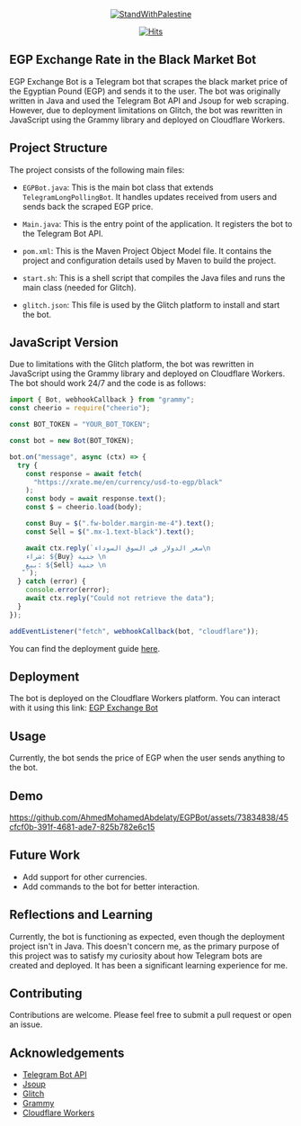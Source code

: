 <div align="center">
<a href="https://techforpalestine.org/learn-more">
  <img src="https://raw.githubusercontent.com/Safouene1/support-palestine-banner/master/StandWithPalestine.svg" alt="StandWithPalestine">
</a>

<a align="center" href="https://hits.sh/github.com/AhmedMohamedAbdelaty/EGP-BlackMarket-TelegramBot/"><img alt="Hits" src="https://hits.sh/github.com/AhmedMohamedAbdelaty/EGP-BlackMarket-TelegramBot.svg?style=for-the-badge&label=Views"/></a>
</div>

## EGP Exchange Rate in the Black Market Bot

EGP Exchange Bot is a Telegram bot that scrapes the black market price of the Egyptian Pound (EGP) and sends it to the user. The bot was originally written in Java and used the Telegram Bot API and Jsoup for web scraping. However, due to deployment limitations on Glitch, the bot was rewritten in JavaScript using the Grammy library and deployed on Cloudflare Workers.

## Project Structure

The project consists of the following main files:

- `EGPBot.java`: This is the main bot class that extends `TelegramLongPollingBot`. It handles updates received from users and sends back the scraped EGP price.

- `Main.java`: This is the entry point of the application. It registers the bot to the Telegram Bot API.

- `pom.xml`: This is the Maven Project Object Model file. It contains the project and configuration details used by Maven to build the project.

- `start.sh`: This is a shell script that compiles the Java files and runs the main class (needed for Glitch).

- `glitch.json`: This file is used by the Glitch platform to install and start the bot.

## JavaScript Version

Due to limitations with the Glitch platform, the bot was rewritten in JavaScript using the Grammy library and deployed on Cloudflare Workers. The bot should work 24/7 and the code is as follows:

```javascript
import { Bot, webhookCallback } from "grammy";
const cheerio = require("cheerio");

const BOT_TOKEN = "YOUR_BOT_TOKEN";

const bot = new Bot(BOT_TOKEN);

bot.on("message", async (ctx) => {
  try {
    const response = await fetch(
      "https://xrate.me/en/currency/usd-to-egp/black"
    );
    const body = await response.text();
    const $ = cheerio.load(body);

    const Buy = $(".fw-bolder.margin-me-4").text();
    const Sell = $(".mx-1.text-black").text();

    await ctx.reply(`سعر الدولار في السوق السوداء\n
    شراء: ${Buy} جنية \n
    بيع: ${Sell} جنية \n
    ّ`);
  } catch (error) {
    console.error(error);
    await ctx.reply("Could not retrieve the data");
  }
});

addEventListener("fetch", webhookCallback(bot, "cloudflare"));
```

You can find the deployment guide [here](https://grammy.dev/hosting/cloudflare-workers-nodejs).

## Deployment

The bot is deployed on the Cloudflare Workers platform. You can interact with it using this link: [EGP Exchange Bot](https://t.me/EGP_Exchange_Bot)

## Usage

Currently, the bot sends the price of EGP when the user sends anything to the bot.

## Demo

https://github.com/AhmedMohamedAbdelaty/EGPBot/assets/73834838/45cfcf0b-391f-4681-ade7-825b782e6c15

## Future Work

- Add support for other currencies.
- Add commands to the bot for better interaction.

## Reflections and Learning
Currently, the bot is functioning as expected, even though the deployment project isn't in Java. This doesn't concern me, as the primary purpose of this project was to satisfy my curiosity about how Telegram bots are created and deployed. It has been a significant learning experience for me.

## Contributing

Contributions are welcome. Please feel free to submit a pull request or open an issue.

## Acknowledgements

- [Telegram Bot API](https://core.telegram.org/bots/api)
- [Jsoup](https://jsoup.org/)
- [Glitch](https://glitch.com/)
- [Grammy](https://grammy.dev/)
- [Cloudflare Workers](https://developers.cloudflare.com/workers/)